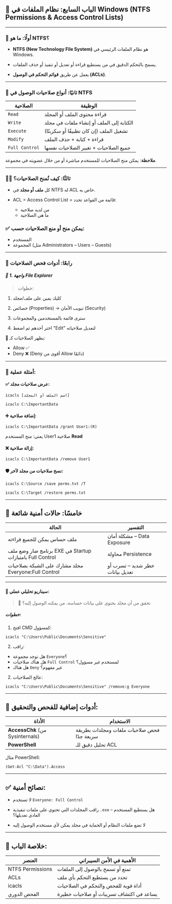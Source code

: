 ## 🧱 الباب السابع: نظام الملفات في Windows (NTFS Permissions & Access Control Lists)
---
### 📌 **أولًا: ما هو NTFS؟**

- **NTFS (New Technology File System)** هو نظام الملفات الرئيسي في Windows.

- يسمح بالتحكم الدقيق في من يستطيع قراءة أو تعديل أو تنفيذ أو حذف الملفات.

- يعمل عن طريق **قوائم التحكم في الوصول (ACLs)**.
---
### 🔐 **ثانيًا: أنواع صلاحيات الوصول في NTFS**

| الصلاحية       | الوظيفة                                  |
| -------------- | ---------------------------------------- |
| `Read`         | قراءة محتوى الملف أو المجلد              |
| `Write`        | الكتابة إلى الملف أو إنشاء ملفات في مجلد |
| `Execute`      | تشغيل الملف (إن كان تطبيقًا أو سكربتًا)  |
| `Modify`       | قراءة + كتابة + حذف الملف                |
| `Full Control` | جميع الصلاحيات + تغيير الصلاحيات نفسها   |

 **ملاحظة**: يمكن منح الصلاحيات للمستخدم مباشرة أو من خلال عضويته في مجموعة.

---
### 🧑‍💼 **ثالثًا: كيف تُمنح الصلاحيات؟**

- كل **ملف أو مجلد** في NTFS له ACL خاص به.

- ACL = Access Control List = قائمة من القواعد تحدد:

    - من لديه صلاحية
    - ما هي الصلاحية

### ✅ يمكن منح أو منع الصلاحيات حسب:

- المستخدم
- المجموعة (مثل Administrators – Users – Guests)
---
### 🧰 **رابعًا: أدوات فحص الصلاحيات**

##### 📁 1. **واجهة File Explorer**

> خطوات:

1. كليك يمين على ملف/مجلد
    
2. خصائص (Properties) → تبويب الأمان (Security)
    
3. سترى قائمة بالمستخدمين والمجموعات
    
4. اختر أحدهم ثم اضغط "Edit" لتعديل صلاحياته
    

📌 يظهر الصلاحيات كـ:

- Allow ✅
- Deny ❌ (Deny أقوى من Allow دائمًا)

---
### 🧪 أمثلة عملية:

#### ✅ عرض صلاحيات مجلد:
```
icacls [اسم الملف أو المجلد]
```

```
icacls C:\ImportantData
```

#### ➕ إضافة صلاحية:
```
icacls C:\ImportantData /grant User1:(R)
```
يعني: منح المستخدم User1 صلاحية **Read**

#### ❌ إزالة صلاحية:
```
icacls C:\ImportantData /remove User1
```

#### 🛡️ نسخ صلاحيات من مجلد لآخر:
```
icacls C:\Source /save perms.txt /T

icacls C:\Target /restore perms.txt
```

---
## 🎯 **خامسًا: حالات أمنية شائعة**

|الحالة|التفسير|
|---|---|
|ملف حساس يمكن للجميع قراءته|مشكلة أمان – Data Exposure|
|برنامج ضار وضع ملف EXE في Startup بامتيازات Full Control|محاولة Persistence|
|مجلد مشارك على الشبكة بصلاحيات Everyone:Full Control|خطر شديد – تسرب أو تعديل بيانات|

---

#### 🧪 **سيناريو تحليلي عملي:**

> 🔎 تحقق من أن مجلد يحتوي على بيانات حساسة، من يمكنه الوصول إليه؟

##### خطوات:

1. افتح CMD كمسؤول:
```
icacls "C:\Users\Public\Documents\Sensitive"
```

2. راقب:

- هل توجد مجموعة `Everyone`؟
- هل هناك صلاحيات `Full Control` لمستخدم غير مسؤول؟
- هل هناك `Deny` غير مفهوم؟

2. عالج الصلاحيات:
```
icacls "C:\Users\Public\Documents\Sensitive" /remove:g Everyone
```
---
## 🧰 أدوات إضافية للفحص والتحقيق:

|الأداة|الاستخدام|
|---|---|
|**AccessChk** (من Sysinternals)|فحص صلاحيات ملفات ومجلدات بطريقة سريعة جدًا|
|**PowerShell**|تحليل دقيق للـ ACL|

مثال PowerShell:
```
(Get-Acl "C:\Data").Access
```

---
## ✅ نصائح أمنية:

- لا تستخدم `Everyone: Full Control`
    
- راقب المجلدات التي تحتوي على ملفات تنفيذية `.exe` – هل يستطيع المستخدم العادي تعديلها؟
    
- لا تضع ملفات النظام أو الحماية في مجلد يمكن لأي مستخدم الوصول إليه

---
## 📌 خلاصة الباب:

| العنصر           | الأهمية في الأمن السيبراني               |
| ---------------- | ---------------------------------------- |
| NTFS Permissions | تمنع أو تسمح بالوصول إلى الملفات         |
| ACLs             | تحدد من يستطيع التحكم بأي ملف            |
| icacls           | أداة قوية للفحص والتحكم في الصلاحيات     |
| الفحص الدوري     | يساعد في اكتشاف تسريبات أو صلاحيات خطيرة |

